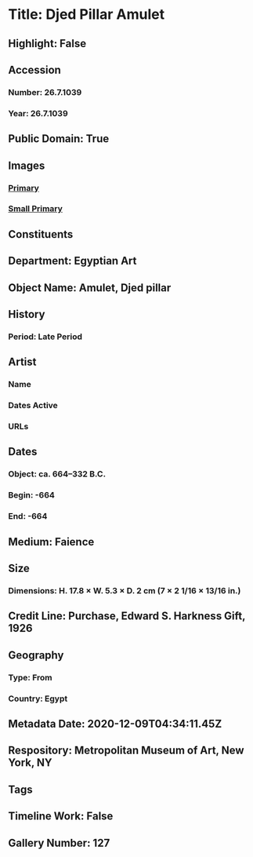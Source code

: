 # Title: Djed Pillar Amulet
## Highlight: False
## Accession
### Number: 26.7.1039
### Year: 26.7.1039
## Public Domain: True
## Images
### [Primary](https://images.metmuseum.org/CRDImages/eg/original/LC-26_7_1039_EGDP025702.jpg)
### [Small Primary](https://images.metmuseum.org/CRDImages/eg/web-large/LC-26_7_1039_EGDP025702.jpg)
## Constituents
## Department: Egyptian Art
## Object Name: Amulet, Djed pillar
## History
### Period: Late Period
## Artist
### Name
### Dates Active
### URLs
## Dates
### Object: ca. 664–332 B.C.
### Begin: -664
### End: -664
## Medium: Faience
## Size
### Dimensions: H. 17.8 × W. 5.3 × D. 2 cm (7 × 2 1/16 × 13/16 in.)
## Credit Line: Purchase, Edward S. Harkness Gift, 1926
## Geography
### Type: From
### Country: Egypt
## Metadata Date: 2020-12-09T04:34:11.45Z
## Respository: Metropolitan Museum of Art, New York, NY
## Tags
## Timeline Work: False
## Gallery Number: 127